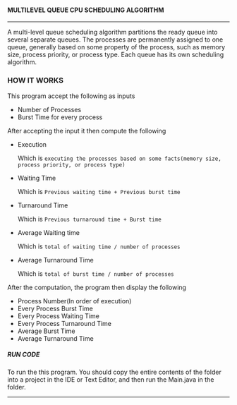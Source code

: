 #### MULTILEVEL QUEUE CPU SCHEDULING ALGORITHM
___

A multi-level queue scheduling algorithm partitions the ready queue into several separate queues. The processes are permanently assigned to one queue, generally based on some property of the process, such as memory size, process priority, or process type. Each queue has its own scheduling algorithm.

### HOW IT WORKS
This program accept the following as inputs

- Number of Processes
- Burst Time for every process

After accepting the input it then compute the following
- Execution

    Which is `executing the processes based on some facts(memory size, process priority, or process type)`

-  Waiting Time

    Which is `Previous waiting time + Previous burst time`
- Turnaround Time

    Which is `Previous turnaround time + Burst time`
- Average Waiting time

    Which is `total of waiting time / number of processes`

- Average Turnaround Time

    Which is `total of burst time / number of processes`



After the computation, the program then display the following
- Process Number(In order of execution)
- Every Process Burst Time
- Every Process Waiting Time
- Every Process Turnaround Time
- Average Burst Time
- Average Turnaround Time


##### RUN CODE
To run the this program. You should
copy the entire contents of  the folder into a project in the IDE or Text Editor, and then run the Main.java in the folder.
___
